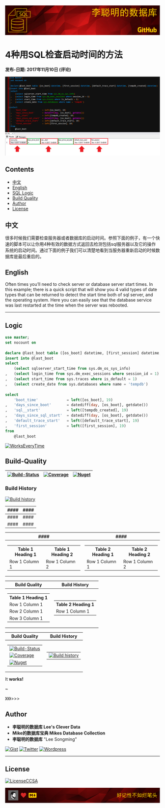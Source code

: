 ![CLEVER DATA GIT REPO](https://raw.githubusercontent.com/LiCongMingDeShujuku/git-resources/master/0-clever-data-github.png "李聪明的数据库")


# 4种用SQL检查启动时间的方法
**发布-日期: 2017年11月10日 (评论)**

![Check Boot Time With SQL](images/image0012.png?raw=true "SQL Boot Time")

## Contents

- [中文](#中文)
- [English](#English)
- [SQL Logic](#Logic)
- [Build Quality](#Build-Quality)
- [Author](#Author)
- [License](#License) 


## 中文
很多时候我们需要检查服务器或者数据库的启动时间。参照下面的例子，有一个快速的脚本可以让你用4种有效的数据方式返回去检测包括sql服务器以及它的操作系统的启动时间。通过下面的例子我们可以清楚地看到当服务器重新启动的时候数据库是最后重启的。


## English
Often times you’ll need to check server or database server start times. In this example; there is a quick script that will show you 4 valid types of date types that can be returned to detect the start time both of sql server, and the operating system. Here you can easily see that the database service was last restarted at the time when the server was rebooted.


---
## Logic
```SQL
use master;
set nocount on
 
declare @last_boot table ([os_boot] datetime, [first_session] datetime, [default_trace_start] datetime, [tempdb_created] datetime)
insert into @last_boot
select
    (select sqlserver_start_time from sys.dm_os_sys_info)
,   (select login_time from sys.dm_exec_sessions where session_id = 1)
,   (select start_time from sys.traces where is_default = 1)
,   (select create_date from sys.databases where name = 'tempdb')
 
select
    'boot_time'     		= left([os_boot], 19)
,   'days_since_boot'   	= datediff(day, [os_boot], getdate())
,   'sql__start'        	= left([tempdb_created], 19)
,   'days_since_sql_start'  = datediff(day, [os_boot], getdate())
,   'default_trace_start'   = left([default_trace_start], 19)
,   'first_session'     	= left([first_session], 19)
from
    @last_boot

```

[![WorksEveryTime](https://forthebadge.com/images/badges/60-percent-of-the-time-works-every-time.svg)](https://shitday.de/)

## Build-Quality 
| [![Build-Status](https://ci.appveyor.com/api/projects/status/pjxh5g91jpbh7t84?svg=true)](#) | [![Coverage](https://coveralls.io/repos/github/tygerbytes/ResourceFitness/badge.svg?branch=master)](#) | [![Nuget](https://img.shields.io/nuget/v/TW.Resfit.Core.svg?style=flat-square)](#) |
|-|-|-|

### Build History

[![Build history](https://buildstats.info/appveyor/chart/tygerbytes/resourcefitness)](https://ci.appveyor.com/project/tygerbytes/resourcefitness/history)

| #### | #### | 
|------|------|
| #### | #### |
| #### | #### |


| #### | #### |
|--|--|
|<table> <tr><th>Table 1 Heading 1</th><th>Table 1 Heading 2</th></tr><tr><td>Row 1 Column 1</td><td>Row 1 Column 2</td></tr> </table>| <table> <tr><th>Table 2 Heading 1</th><th>Table 2 Heading 2</th></tr><tr><td>Row 1 Column 1</td><td>Row 1 Column 2</td></tr> </table>|

| Build Quality | Build History |
|--|--|
|<table> <tr><th>Table 1 Heading 1</th></tr><tr><td>Row 1 Column 1</td><tr><td>Row 2 Column 1</td><tr><td>Row 3 Column 1</td></tr> </table>| <table> <tr><th>Table 2 Heading 1</th></tr><tr><td>Row 1 Column 1</td></tr> </table>|

| Build Quality | Build History |
|--|--|
|<table><tr><td><span style="display:block" class="note">[![Build-Status](https://ci.appveyor.com/api/projects/status/pjxh5g91jpbh7t84?svg?style=flat-square)](#)</span></td></tr><tr><td>[![Coverage](https://coveralls.io/repos/github/tygerbytes/ResourceFitness/badge.svg?style=flat-square)](#)</td></tr><tr><td>[![Nuget](https://img.shields.io/nuget/v/TW.Resfit.Core.svg?style=flat-square)](#)</td></tr></table>|<table><tr><td>[![Build history](https://buildstats.info/appveyor/chart/tygerbytes/resourcefitness)](#)</td></tr></table>|



<span style="display:block" class="note">It **works!**</span>


~



》》》>>>



## Author

- **李聪明的数据库 Lee's Clever Data**
- **Mike的数据库宝典 Mikes Database Collection**
- **李聪明的数据库** "Lee Songming"

[![Gist](https://img.shields.io/badge/Gist-李聪明的数据库-<COLOR>.svg)](https://gist.github.com/congmingshuju)
[![Twitter](https://img.shields.io/badge/Twitter-mike的数据库宝典-<COLOR>.svg)](https://twitter.com/mikesdatawork?lang=en)
[![Wordpress](https://img.shields.io/badge/Wordpress-mike的数据库宝典-<COLOR>.svg)](https://mikesdatawork.wordpress.com/)

---
## License
[![LicenseCCSA](https://img.shields.io/badge/License-CreativeCommonsSA-<COLOR>.svg)](https://creativecommons.org/share-your-work/licensing-types-examples/)

![Lee Songming](https://raw.githubusercontent.com/LiCongMingDeShujuku/git-resources/master/1-clever-data-github.png "李聪明的数据库")

